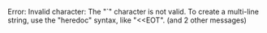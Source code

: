 Error: Invalid character: The "`" character is not valid. To create a multi-line string, use the "heredoc" syntax, like "<<EOT". (and 2 other messages)
